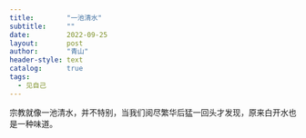 ```yaml
---
title:        "一池清水"
subtitle:     ""
date:         2022-09-25
layout:       post
author:       "青山"
header-style: text
catalog:      true
tags:
  - 见自己
---
```


宗教就像一池清水，并不特别，当我们阅尽繁华后猛一回头才发现，原来白开水也是一种味道。